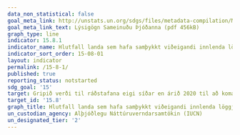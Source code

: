 ```yaml
---
data_non_statistical: false
goal_meta_link: http://unstats.un.org/sdgs/files/metadata-compilation/Metadata-Goal-15.pdf
goal_meta_link_text: Lýsigögn Sameinuðu Þjóðanna (pdf 456kB)
graph_type: line
indicator: 15.8.1
indicator_name: Hlutfall landa sem hafa samþykkt viðeigandi innlenda löggjöf og fjármagnað með fullnægjandi hætti forvarnir eða stjórnun á ágengum, framandi tegundum.
indicator_sort_order: 15-08-01
layout: indicator
permalink: /15-8-1/
published: true
reporting_status: notstarted
sdg_goal: '15'
target: Gripið verði til ráðstafana eigi síðar en árið 2020 til að koma í veg fyrir aðflutning ágengra, framandi tegunda og dregið verulega úr áhrifum þeirra á vistkerfi á landi og í vatni. Tegundunum efst á lista verði útrýmt eða útbreiðslu þeirra eða fjölgun stýrt.
target_id: '15.8'
graph_title: Hlutfall landa sem hafa samþykkt viðeigandi innlenda löggjöf og fjármagnað með fullnægjandi hætti forvarnir eða stjórnun á ágengum, framandi tegundum.
un_custodian_agency: Alþjóðlegu Náttúruverndarsamtökin (IUCN)
un_designated_tier: '2'
---
```

